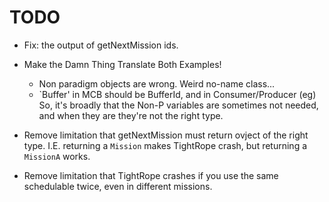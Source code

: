TODO 
=======


* Fix: the output of getNextMission ids.


* Make the Damn Thing Translate Both Examples!
	

	- Non paradigm objects are wrong. Weird no-name class...
	- `Buffer' in MCB should be BufferId, and in Consumer/Producer (eg)
           So, it's broadly that the Non-P variables are sometimes not needed, and when they are they're not the right type.

	

* Remove limitation that getNextMission must return ovject of the right type. I.E. returning a `Mission` makes TightRope crash, but returning a `MissionA` works.

* Remove limitation that TightRope crashes if you use the same schedulable twice, even in different missions.
